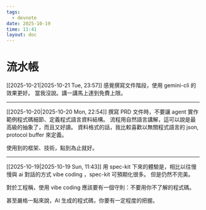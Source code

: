 ```yaml
---
tags:
  - devnote
date: 2025-10-19
time: 11:41
layout: doc
---
```


# 流水帳

<DocDate :date="$frontmatter.date" />

[[2025-10-21|2025-10-21 Tue, 23:57]]
感覺撰寫文件階段，使用 gemini-cli 的效果更好。
當我沒說。講一講馬上達到免費上限。

---

[[2025-10-20|2025-10-20 Mon, 22:54]]
撰寫 PRD 文件時，不要讓 agent 實作範例程式碼細節、定義程式語言資料結構。
流程用自然語言講解，這可以說是最高級的抽象了，而且又好讀。
資料格式的話，我比較喜歡以無關程式語言的 json, protocol buffer 來定義。

使用到的框架、技術，點到為止就好。

---

[[2025-10-19|2025-10-19 Sun, 11:43]]
用 spec-kit 下來的體驗是，相比以往慢慢與 ai 對話的方式 vibe coding ，spec-kit 可預期化很多。
但是仍然不完美。

對於工程稱，使用 vibe coding 應該要有一個守則：不要用你不了解的程式碼。

甚至嚴格一點來說，AI 生成的程式碼，你要有一定程度的把握。



